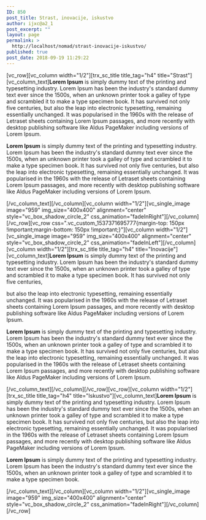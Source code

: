 ```yaml
---
ID: 850
post_title: Strast, inovacije, iskustvo
author: ijxc@a2_1
post_excerpt: ""
layout: page
permalink: >
  http://localhost/nomad/strast-inovacije-iskustvo/
published: true
post_date: 2018-09-19 11:29:22
---
```

[vc_row][vc_column width="1/2"][trx_sc_title title_tag="h4" title="Strast"][vc_column_text]<strong>Lorem Ipsum</strong> is simply dummy text of the printing and typesetting industry. Lorem Ipsum has been the industry's standard dummy text ever since the 1500s, when an unknown printer took a galley of type and scrambled it to make a type specimen book. It has survived not only five centuries, but also the leap into electronic typesetting, remaining essentially unchanged. It was popularised in the 1960s with the release of Letraset sheets containing Lorem Ipsum passages, and more recently with desktop publishing software like Aldus PageMaker including versions of Lorem Ipsum.

<strong>Lorem Ipsum</strong> is simply dummy text of the printing and typesetting industry. Lorem Ipsum has been the industry's standard dummy text ever since the 1500s, when an unknown printer took a galley of type and scrambled it to make a type specimen book. It has survived not only five centuries, but also the leap into electronic typesetting, remaining essentially unchanged. It was popularised in the 1960s with the release of Letraset sheets containing Lorem Ipsum passages, and more recently with desktop publishing software like Aldus PageMaker including versions of Lorem Ipsum.

[/vc_column_text][/vc_column][vc_column width="1/2"][vc_single_image image="959" img_size="400x400" alignment="center" style="vc_box_shadow_circle_2" css_animation="fadeInRight"][/vc_column][/vc_row][vc_row css=".vc_custom_1537371695777{margin-top: 150px !important;margin-bottom: 150px !important;}"][vc_column width="1/2"][vc_single_image image="959" img_size="400x400" alignment="center" style="vc_box_shadow_circle_2" css_animation="fadeInLeft"][/vc_column][vc_column width="1/2"][trx_sc_title title_tag="h4" title="Inovacije"][vc_column_text]<strong>Lorem Ipsum</strong> is simply dummy text of the printing and typesetting industry. Lorem Ipsum has been the industry's standard dummy text ever since the 1500s, when an unknown printer took a galley of type and scrambled it to make a type specimen book. It has survived not only five centuries,

but also the leap into electronic typesetting, remaining essentially unchanged. It was popularised in the 1960s with the release of Letraset sheets containing Lorem Ipsum passages, and more recently with desktop publishing software like Aldus PageMaker including versions of Lorem Ipsum.

<strong>Lorem Ipsum</strong> is simply dummy text of the printing and typesetting industry. Lorem Ipsum has been the industry's standard dummy text ever since the 1500s, when an unknown printer took a galley of type and scrambled it to make a type specimen book. It has survived not only five centuries, but also the leap into electronic typesetting, remaining essentially unchanged. It was popularised in the 1960s with the release of Letraset sheets containing Lorem Ipsum passages, and more recently with desktop publishing software like Aldus PageMaker including versions of Lorem Ipsum.

[/vc_column_text][/vc_column][/vc_row][vc_row][vc_column width="1/2"][trx_sc_title title_tag="h4" title="Iskustvo"][vc_column_text]<strong>Lorem Ipsum</strong> is simply dummy text of the printing and typesetting industry. Lorem Ipsum has been the industry's standard dummy text ever since the 1500s, when an unknown printer took a galley of type and scrambled it to make a type specimen book. It has survived not only five centuries, but also the leap into electronic typesetting, remaining essentially unchanged. It was popularised in the 1960s with the release of Letraset sheets containing Lorem Ipsum passages, and more recently with desktop publishing software like Aldus PageMaker including versions of Lorem Ipsum.

<strong>Lorem Ipsum</strong> is simply dummy text of the printing and typesetting industry. Lorem Ipsum has been the industry's standard dummy text ever since the 1500s, when an unknown printer took a galley of type and scrambled it to make a type specimen book.

[/vc_column_text][/vc_column][vc_column width="1/2"][vc_single_image image="959" img_size="400x400" alignment="center" style="vc_box_shadow_circle_2" css_animation="fadeInRight"][/vc_column][/vc_row]